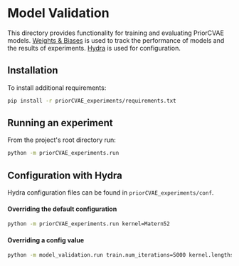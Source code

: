 # Model Validation

This directory provides functionality for training and evaluating PriorCVAE models.  [Weights & Biases](https://docs.wandb.ai) is used to track the performance of models and the results of experiments. [Hydra](https://hydra.cc/docs/intro/) is used for configuration.

## Installation

To install additional requirements:

```bash
pip install -r priorCVAE_experiments/requirements.txt
```

## Running an experiment

From the project's root directory run:

```bash
python -m priorCVAE_experiments.run
```

## Configuration with Hydra

Hydra configuration files can be found in `priorCVAE_experiments/conf`.


#### Overriding the default configuration

```bash
python -m priorCVAE_experiments.run kernel=Matern52
```

#### Overriding a config value

```bash
python -m model_validation.run train.num_iterations=5000 kernel.lengthscale=0.5
```